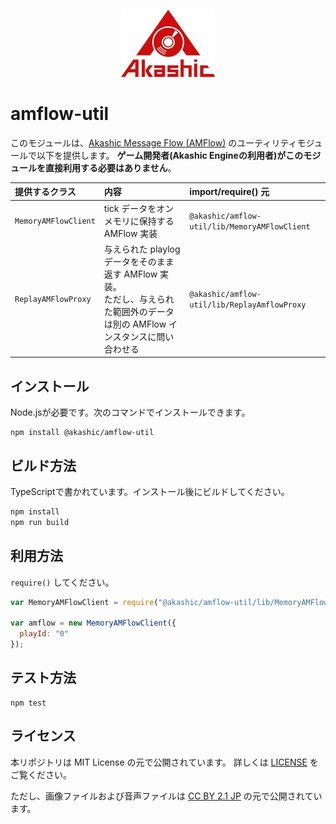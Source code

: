 <p align="center">
<img src="https://github.com/akashic-games/amflow-util/blob/main/img/akashic.png" />
</p>

# amflow-util

このモジュールは、[Akashic Message Flow (AMFlow)](https://github.com/akashic-games/amflow) のユーティリティモジュールで以下を提供します。
**ゲーム開発者(Akashic Engineの利用者)がこのモジュールを直接利用する必要はありません**。

|   提供するクラス   |                        内容                           |             import/require() 元             |
|:---------------------|:------------------------------------------------------|:--------------------------------------------|
| `MemoryAMFlowClient` | tick データをオンメモリに保持する AMFlow 実装         | `@akashic/amflow-util/lib/MemoryAMFlowClient`
| `ReplayAMFlowProxy`  | 与えられた playlog データをそのまま返す AMFlow 実装。<br/>ただし、与えられた範囲外のデータは別の AMFlow インスタンスに問い合わせる| `@akashic/amflow-util/lib/ReplayAmflowProxy`

## インストール

Node.jsが必要です。次のコマンドでインストールできます。

```
npm install @akashic/amflow-util
```

## ビルド方法

TypeScriptで書かれています。インストール後にビルドしてください。

```sh
npm install
npm run build
```

## 利用方法

`require()` してください。

```javascript
var MemoryAMFlowClient = require("@akashic/amflow-util/lib/MemoryAMFlowClient").MemoryAMFlowClient;

var amflow = new MemoryAMFlowClient({
  playId: "0"
});
```

## テスト方法

```
npm test
```

## ライセンス
本リポジトリは MIT License の元で公開されています。
詳しくは [LICENSE](https://github.com/akashic-games/amflow-util/blob/master/LICENSE) をご覧ください。

ただし、画像ファイルおよび音声ファイルは
[CC BY 2.1 JP](https://creativecommons.org/licenses/by/2.1/jp/) の元で公開されています。
